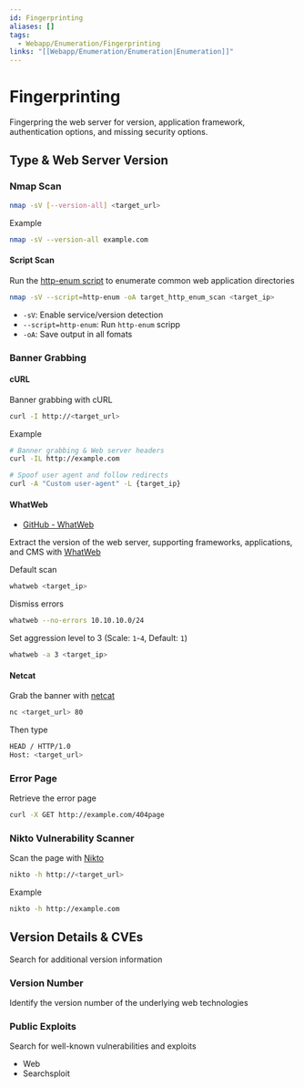 ```yaml
---
id: Fingerprinting
aliases: []
tags:
  - Webapp/Enumeration/Fingerprinting
links: "[[Webapp/Enumeration/Enumeration|Enumeration]]"
---
```


# Fingerprinting

Fingerpring the web server for version, application framework, authentication
options, and missing security options.

## Type & Web Server Version

<!-- Nmap {{{-->
### Nmap Scan

```sh
nmap -sV [--version-all] <target_url>
```

Example

```sh
nmap -sV --version-all example.com
```

#### Script Scan

Run the [http-enum script](https://nmap.org/nsedoc/scripts/http-enum.html)
to enumerate common web application directories

```sh
nmap -sV --script=http-enum -oA target_http_enum_scan <target_ip>
```

- `-sV`: Enable service/version detection
- `--script=http-enum`: Run `http-enum` scripp
- `-oA`: Save output in all fomats
<!-- }}} -->

### Banner Grabbing

<!-- cURL {{{-->
#### cURL

Banner grabbing with cURL

```sh
curl -I http://<target_url>
```

Example

```sh
# Banner grabbing & Web server headers
curl -IL http://example.com

# Spoof user agent and follow redirects
curl -A "Custom user-agent" -L {target_ip}
```
<!-- }}} -->

<!-- WhatWeb {{{-->
#### WhatWeb

- [GitHub - WhatWeb](https://github.com/urbanadventurer/WhatWeb)

Extract the version of the web server, supporting frameworks, applications, and
CMS with [WhatWeb](https://whatweb.net/)

Default scan

```sh
whatweb <target_ip>
```

Dismiss errors

```sh
whatweb --no-errors 10.10.10.0/24
```

Set aggression level to 3 (Scale: `1`-`4`, Default: `1`)

```sh
whatweb -a 3 <target_ip>
```
<!-- }}} -->

<!-- Netcat {{{-->
#### Netcat

Grab the banner with [netcat](https://nmap.org/ncat/)

```sh
nc <target_url> 80
```

Then type

```sh
HEAD / HTTP/1.0
Host: <target_url>
```
<!-- }}} -->

<!-- Error Page {{{-->
### Error Page

Retrieve the error page

```sh
curl -X GET http://example.com/404page
```
<!-- }}} -->

<!-- Nikto Vulnerability Scanner {{{-->
### Nikto Vulnerability Scanner

Scan the page with [Nikto](https://github.com/sullo/nikto)

```sh
nikto -h http://<target_url>
```

Example

```sh
nikto -h http://example.com
```
<!-- }}} -->

## Version Details & CVEs

Search for additional version information

### Version Number

Identify the version number of the underlying web technologies

### Public Exploits

Search for well-known vulnerabilities and exploits

- Web
- Searchsploit
